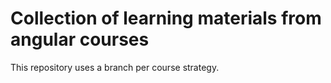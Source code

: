 # Collection of learning materials from angular courses

This repository uses a branch per course strategy.
